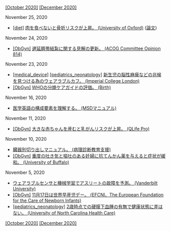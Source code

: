 [\[October 2020\]](2010.md) [\[December 2020\]](2012.md)

November 25, 2020
* [\[diet\]](diet.md) [肉を食べないと骨折リスクが上昇。 (University of Oxford)](https://www.ceu.ox.ac.uk/news/results-show-higher-fracture-risks-for-vegans-vegetarians-and-pescatarians-than-meat-eaters) ([論文](https://bmcmedicine.biomedcentral.com/articles/10.1186/s12916-020-01815-3))

November 24, 2020
* [\[ObGyn\]](ObGyn.md) [遅延臍帯結紮に関する見解の更新。 (ACOG Committee Opinion 814)](https://www.acog.org/clinical/clinical-guidance/committee-opinion/articles/2020/12/delayed-umbilical-cord-clamping-after-birth)

November 23, 2020
* [\[medical_device\]](medical_device.md) [\[pediatrics_neonatology\]](pediatrics_neonatology.md) [新生児の脳性麻痺などの兆候を見つける為のウェアラブルカフ。 (Imperial College London)](https://www.imperial.ac.uk/news/209073/new-non-invasive-technology-could-spot-early/)
* [\[ObGyn\]](ObGyn.md) [WHOの分娩ケアガイドの評価。 (Birth)](https://onlinelibrary.wiley.com/doi/10.1111/birt.12511)

November 16, 2020
* [医学英語の構成要素を理解する。 (MSDマニュアル)](https://www.msdmanuals.com/ja-jp/%E3%83%9B%E3%83%BC%E3%83%A0/resourcespages/%E5%8C%BB%E5%AD%A6%E7%94%A8%E8%AA%9E%E3%82%92%E7%90%86%E8%A7%A3%E3%81%99%E3%82%8B)

November 11, 2020
* [\[ObGyn\]](ObGyn.md) [大きな赤ちゃんを産むと乳がんリスクが上昇。 (QLife Pro)](http://www.qlifepro.com/news/20120802/lays-out-a-big-baby-that-breast-cancer-risk-more-than-doubled.html)

November 10, 2020
* [臓器別切り出しマニュアル。 (病理診断教育支援)](https://www.palana.or.jp/ipath/manual)
* [\[ObGyn\]](ObGyn.md) [重度の吐き気と嘔吐のある妊婦に抗てんかん薬を与えると症状が緩和。 (University of Buffalo)](http://www.buffalo.edu/news/releases/2020/11/007.html)

November 5, 2020
* [ウェアラブルセンサと機械学習でアスリートの故障を予測。 (Vanderbilt University)](https://engineering.vanderbilt.edu/news/2020/wearable-sensor-algorithms-powered-by-machine-learning-could-be-key-to-preventing-runners-injuries/)
* [\[ObGyn\]](ObGyn.md) [11月17日は世界早産児デー。 (EFCNI、The European Foundation for the Care of Newborn Infants)](https://www.efcni.org/activities/campaigns/wpd/)
* [\[pediatrics_neonatology\]](pediatrics_neonatology.md) [2歳時点での硬膜下血腫の有無で健康状態に差はない。 (University of North Carolina Health Care)](https://news.unchealthcare.org/2020/10/children-with-asymptomatic-brain-bleeds-as-newborns-show-normal-brain-development-at-age-2/)

[\[October 2020\]](2010.md) [\[December 2020\]](2012.md)
